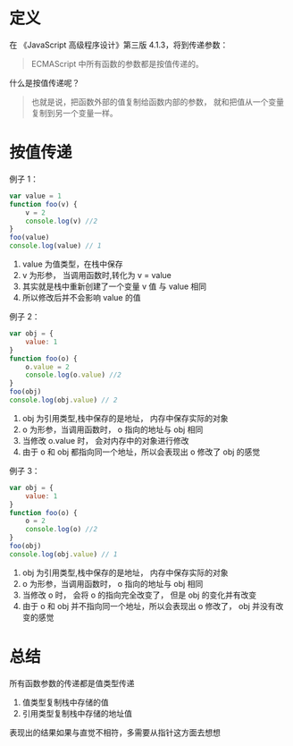 # 定义

在 《JavaScript 高级程序设计》第三版 4.1.3，将到传递参数：

> ECMAScript 中所有函数的参数都是按值传递的。

什么是按值传递呢？

> 也就是说，把函数外部的值复制给函数内部的参数， 就和把值从一个变量复制到另一个变量一样。

# 按值传递

例子 1：

```js
var value = 1
function foo(v) {
	v = 2
	console.log(v) //2
}
foo(value)
console.log(value) // 1
```

1. value 为值类型，在栈中保存
2. v 为形参， 当调用函数时,转化为 v = value
3. 其实就是栈中重新创建了一个变量 v 值 与 value 相同
4. 所以修改后并不会影响 value 的值

例子 2：

```js
var obj = {
	value: 1
}
function foo(o) {
	o.value = 2
	console.log(o.value) //2
}
foo(obj)
console.log(obj.value) // 2
```

1. obj 为引用类型,栈中保存的是地址， 内存中保存实际的对象
2. o 为形参，当调用函数时， o 指向的地址与 obj 相同
3. 当修改 o.value 时， 会对内存中的对象进行修改
4. 由于 o 和 obj 都指向同一个地址，所以会表现出 o 修改了 obj 的感觉

例子 3：

```js
var obj = {
	value: 1
}
function foo(o) {
	o = 2
	console.log(o) //2
}
foo(obj)
console.log(obj.value) // 1
```

1. obj 为引用类型,栈中保存的是地址， 内存中保存实际的对象
2. o 为形参，当调用函数时， o 指向的地址与 obj 相同
3. 当修改 o 时， 会将 o 的指向完全改变了， 但是 obj 的变化并有改变
4. 由于 o 和 obj 并不指向同一个地址，所以会表现出 o 修改了， obj 并没有改变的感觉

# 总结

所有函数参数的传递都是值类型传递

1.  值类型复制栈中存储的值
2.  引用类型复制栈中存储的地址值

表现出的结果如果与直觉不相符，多需要从指针这方面去想想

